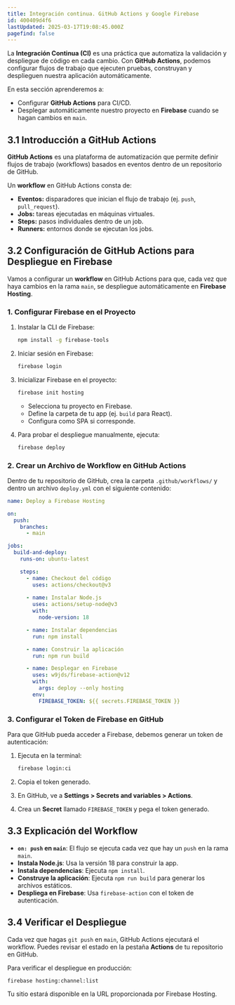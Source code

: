 ```yaml
---
title: Integración continua. GitHub Actions y Google Firebase
id: 400409d4f6
lastUpdated: 2025-03-17T19:08:45.000Z
pagefind: false
---
```


La **Integración Continua (CI)** es una práctica que automatiza la validación y despliegue de código en cada cambio. Con **GitHub Actions**, podemos configurar flujos de trabajo que ejecuten pruebas, construyan y desplieguen nuestra aplicación automáticamente.

En esta sección aprenderemos a:

- Configurar **GitHub Actions** para CI/CD.
- Desplegar automáticamente nuestro proyecto en **Firebase** cuando se hagan cambios en `main`.

## 3.1 Introducción a GitHub Actions

**GitHub Actions** es una plataforma de automatización que permite definir flujos de trabajo (workflows) basados en eventos dentro de un repositorio de GitHub.

Un **workflow** en GitHub Actions consta de:

- **Eventos:** disparadores que inician el flujo de trabajo (ej. `push`, `pull_request`).
- **Jobs:** tareas ejecutadas en máquinas virtuales.
- **Steps:** pasos individuales dentro de un job.
- **Runners:** entornos donde se ejecutan los jobs.

## 3.2 Configuración de GitHub Actions para Despliegue en Firebase

Vamos a configurar un **workflow** en GitHub Actions para que, cada vez que haya cambios en la rama `main`, se despliegue automáticamente en **Firebase Hosting**.

### **1. Configurar Firebase en el Proyecto**

1. Instalar la CLI de Firebase:
    
    ```sh
    npm install -g firebase-tools
    ```
    
2. Iniciar sesión en Firebase:
    
    ```sh
    firebase login
    ```
    
3. Inicializar Firebase en el proyecto:
    
    ```sh
    firebase init hosting
    ```
    
    - Selecciona tu proyecto en Firebase.
    - Define la carpeta de tu app (ej. `build` para React).
    - Configura como SPA si corresponde.
4. Para probar el despliegue manualmente, ejecuta:
    
    ```sh
    firebase deploy
    ```

### **2. Crear un Archivo de Workflow en GitHub Actions**

Dentro de tu repositorio de GitHub, crea la carpeta `.github/workflows/` y dentro un archivo `deploy.yml` con el siguiente contenido:

```yaml
name: Deploy a Firebase Hosting

on:
  push:
    branches:
      - main

jobs:
  build-and-deploy:
    runs-on: ubuntu-latest

    steps:
      - name: Checkout del código
        uses: actions/checkout@v3
      
      - name: Instalar Node.js
        uses: actions/setup-node@v3
        with:
          node-version: 18

      - name: Instalar dependencias
        run: npm install

      - name: Construir la aplicación
        run: npm run build

      - name: Desplegar en Firebase
        uses: w9jds/firebase-action@v12
        with:
          args: deploy --only hosting
        env:
          FIREBASE_TOKEN: ${{ secrets.FIREBASE_TOKEN }}
```

### **3. Configurar el Token de Firebase en GitHub**

Para que GitHub pueda acceder a Firebase, debemos generar un token de autenticación:

1. Ejecuta en la terminal:
    
    ```sh
    firebase login:ci
    ```
    
2. Copia el token generado.
3. En GitHub, ve a **Settings > Secrets and variables > Actions**.
4. Crea un **Secret** llamado `FIREBASE_TOKEN` y pega el token generado.

## 3.3 Explicación del Workflow

- **`on: push` en `main`**: El flujo se ejecuta cada vez que hay un `push` en la rama `main`.
- **Instala Node.js**: Usa la versión 18 para construir la app.
- **Instala dependencias**: Ejecuta `npm install`.
- **Construye la aplicación**: Ejecuta `npm run build` para generar los archivos estáticos.
- **Despliega en Firebase**: Usa `firebase-action` con el token de autenticación.

## 3.4 Verificar el Despliegue

Cada vez que hagas `git push` en `main`, GitHub Actions ejecutará el workflow. Puedes revisar el estado en la pestaña **Actions** de tu repositorio en GitHub.

Para verificar el despliegue en producción:

```sh
firebase hosting:channel:list
```

Tu sitio estará disponible en la URL proporcionada por Firebase Hosting.
